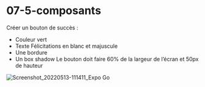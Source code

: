 # 07-5-composants

Créer un bouton de succès :
- Couleur vert
- Texte Félicitations en blanc et majuscule
- Une bordure
- Un box shadow
Le bouton doit faire 60% de la largeur de l’écran et 50px de hauteur

![Screenshot_20220513-111411_Expo Go](https://user-images.githubusercontent.com/35977024/168252282-0647399b-95c2-4aa6-ad4b-e410e52a3e50.jpg)
